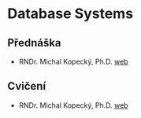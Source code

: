 # 	Database Systems
## Přednáška

- RNDr. Michal Kopecký, Ph.D. [web](https://www.ms.mff.cuni.cz/~kopecky/)

## Cvičení

- RNDr. Michal Kopecký, Ph.D. [web](https://www.ms.mff.cuni.cz/~kopecky/)
